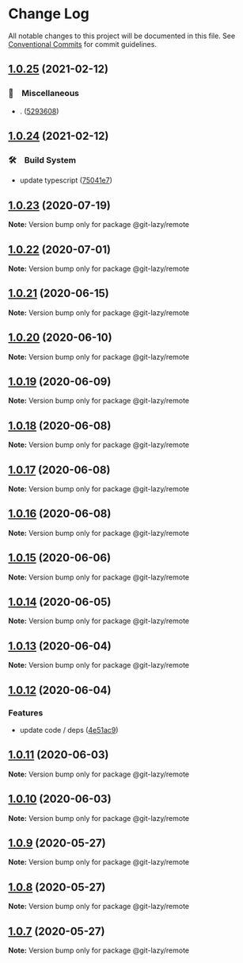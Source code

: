 # Change Log

All notable changes to this project will be documented in this file.
See [Conventional Commits](https://conventionalcommits.org) for commit guidelines.

## [1.0.25](https://github.com/bluelovers/ws-git-lazy/compare/@git-lazy/remote@1.0.24...@git-lazy/remote@1.0.25) (2021-02-12)


### 🔖　Miscellaneous

* . ([5293608](https://github.com/bluelovers/ws-git-lazy/commit/529360849e1fb6e74278be035363614635572081))





## [1.0.24](https://github.com/bluelovers/ws-git-lazy/compare/@git-lazy/remote@1.0.23...@git-lazy/remote@1.0.24) (2021-02-12)


### 🛠　Build System

* update typescript ([75041e7](https://github.com/bluelovers/ws-git-lazy/commit/75041e75065a74f02f1d0dd61d72bd83544414cd))





## [1.0.23](https://github.com/bluelovers/ws-git-lazy/compare/@git-lazy/remote@1.0.22...@git-lazy/remote@1.0.23) (2020-07-19)

**Note:** Version bump only for package @git-lazy/remote





## [1.0.22](https://github.com/bluelovers/ws-git-lazy/compare/@git-lazy/remote@1.0.21...@git-lazy/remote@1.0.22) (2020-07-01)

**Note:** Version bump only for package @git-lazy/remote





## [1.0.21](https://github.com/bluelovers/ws-git-lazy/compare/@git-lazy/remote@1.0.20...@git-lazy/remote@1.0.21) (2020-06-15)

**Note:** Version bump only for package @git-lazy/remote





## [1.0.20](https://github.com/bluelovers/ws-git-lazy/compare/@git-lazy/remote@1.0.19...@git-lazy/remote@1.0.20) (2020-06-10)

**Note:** Version bump only for package @git-lazy/remote





## [1.0.19](https://github.com/bluelovers/ws-git-lazy/compare/@git-lazy/remote@1.0.18...@git-lazy/remote@1.0.19) (2020-06-09)

**Note:** Version bump only for package @git-lazy/remote





## [1.0.18](https://github.com/bluelovers/ws-git-lazy/compare/@git-lazy/remote@1.0.17...@git-lazy/remote@1.0.18) (2020-06-08)

**Note:** Version bump only for package @git-lazy/remote





## [1.0.17](https://github.com/bluelovers/ws-git-lazy/compare/@git-lazy/remote@1.0.16...@git-lazy/remote@1.0.17) (2020-06-08)

**Note:** Version bump only for package @git-lazy/remote





## [1.0.16](https://github.com/bluelovers/ws-git-lazy/compare/@git-lazy/remote@1.0.15...@git-lazy/remote@1.0.16) (2020-06-08)

**Note:** Version bump only for package @git-lazy/remote





## [1.0.15](https://github.com/bluelovers/ws-git-lazy/compare/@git-lazy/remote@1.0.14...@git-lazy/remote@1.0.15) (2020-06-06)

**Note:** Version bump only for package @git-lazy/remote





## [1.0.14](https://github.com/bluelovers/ws-git-lazy/compare/@git-lazy/remote@1.0.13...@git-lazy/remote@1.0.14) (2020-06-05)

**Note:** Version bump only for package @git-lazy/remote





## [1.0.13](https://github.com/bluelovers/ws-git-lazy/compare/@git-lazy/remote@1.0.12...@git-lazy/remote@1.0.13) (2020-06-04)

**Note:** Version bump only for package @git-lazy/remote





## [1.0.12](https://github.com/bluelovers/ws-git-lazy/compare/@git-lazy/remote@1.0.11...@git-lazy/remote@1.0.12) (2020-06-04)


### Features

* update code / deps ([4e51ac9](https://github.com/bluelovers/ws-git-lazy/commit/4e51ac92473ecd9d855c0fdbe52530a1b9d4ca82))





## [1.0.11](https://github.com/bluelovers/ws-git-lazy/compare/@git-lazy/remote@1.0.10...@git-lazy/remote@1.0.11) (2020-06-03)

**Note:** Version bump only for package @git-lazy/remote





## [1.0.10](https://github.com/bluelovers/ws-git-lazy/compare/@git-lazy/remote@1.0.9...@git-lazy/remote@1.0.10) (2020-06-03)

**Note:** Version bump only for package @git-lazy/remote





## [1.0.9](https://github.com/bluelovers/ws-git-lazy/compare/@git-lazy/remote@1.0.8...@git-lazy/remote@1.0.9) (2020-05-27)

**Note:** Version bump only for package @git-lazy/remote





## [1.0.8](https://github.com/bluelovers/ws-git-lazy/compare/@git-lazy/remote@1.0.7...@git-lazy/remote@1.0.8) (2020-05-27)

**Note:** Version bump only for package @git-lazy/remote





## [1.0.7](https://github.com/bluelovers/ws-git-lazy/compare/@git-lazy/remote@1.0.6...@git-lazy/remote@1.0.7) (2020-05-27)

**Note:** Version bump only for package @git-lazy/remote

